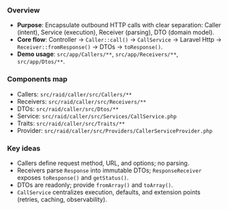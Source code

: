 <!-- 1d6f2d2c-8a55-4c6c-94e1-9cf0f7c3b4d4 -->
### Overview

- **Purpose**: Encapsulate outbound HTTP calls with clear separation: Caller (intent), Service (execution), Receiver (parsing), DTO (domain model).
- **Core flow**: Controller → `Caller::call()` → `CallService` → Laravel Http → `Receiver::fromResponse()` → DTOs → `toResponse()`.
- **Demo usage**: `src/app/Callers/**`, `src/app/Receivers/**`, `src/app/Dtos/**`.

### Components map

- Callers: `src/raid/caller/src/Callers/**`
- Receivers: `src/raid/caller/src/Receivers/**`
- DTOs: `src/raid/caller/src/Dtos/**`
- Service: `src/raid/caller/src/Services/CallService.php`
- Traits: `src/raid/caller/src/Traits/**`
- Provider: `src/raid/caller/src/Providers/CallerServiceProvider.php`

### Key ideas

- Callers define request method, URL, and options; no parsing.
- Receivers parse `Response` into immutable DTOs; `ResponseReceiver` exposes `toResponse()` and `getStatus()`.
- DTOs are readonly; provide `fromArray()` and `toArray()`.
- `CallService` centralizes execution, defaults, and extension points (retries, caching, observability).


